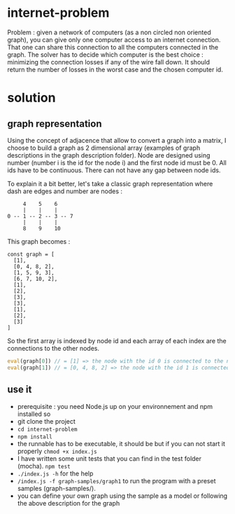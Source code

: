 # internet-problem

Problem : given a network of computers (as a non circled non oriented graph), you can give only one computer access to an internet connection. That one can share this connection to all the computers connected in the graph. The solver has to decide which computer is the best choice : minimizing the connection losses if any of the wire fall down. It should return the number of losses in the worst case and the chosen computer id. 

# solution
## graph representation
Using the concept of adjacence that allow to convert a graph into a matrix, I choose to build a graph as 2 dimensional array (examples of graph descriptions in the graph description folder). Node are designed using number (number i is the id for the node i) and the first node id must be 0. All ids have to be continuous. There can not have any gap between node ids.

To explain it a bit better, let's take a classic graph representation where dash are edges and number are nodes : 
 ```
      4    5    6
      |    |    |
0 -- 1 -- 2 -- 3 -- 7
      |    |    |
      8    9    10
``` 
This graph becomes : 
```
const graph = [
  [1],
  [0, 4, 8, 2],
  [1, 5, 9, 3],
  [6, 7, 10, 2],
  [1],
  [2],
  [3],
  [3],
  [1],
  [2],
  [3]
]
```
So the first array is indexed by node id and each array of each index are the connections to the other nodes. 
``` javascript
eval(graph[0]) // = [1] => the node with the id 0 is connected to the node with the id 1
eval(graph[1]) // = [0, 4, 8, 2] => the node with the id 1 is connected to the nodes with the ids 0, 4, 8, 2
```

## use it
* prerequisite : you need Node.js up on your environnement and npm installed so
* git clone the project
* ```cd internet-problem```
* ```npm install```
* the runnable has to be executable, it should be but if you can not start it properly ```chmod +x index.js```
* I have written some unit tests that you can find in the test folder (mocha). ```npm test```
* ```./index.js -h``` for the help
* ```/index.js -f graph-samples/graph1``` to run the program with a preset samples (graph-samples/).
* you can define your own graph using the sample as a model or following the above description for the graph





